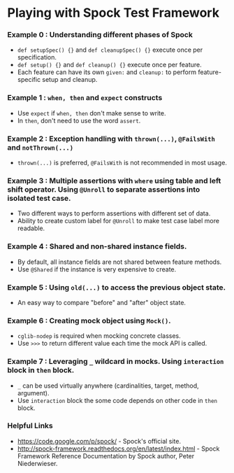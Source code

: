 # Playing with Spock Test Framework

### Example 0 : Understanding different phases of Spock
* `def setupSpec() {}` and `def cleanupSpec() {}` execute once per specification.
* `def setup() {}` and `def cleanup() {}` execute once per feature.
* Each feature can have its own `given:` and `cleanup:` to perform feature-specific setup and cleanup.

### Example 1 : `when, then` and `expect` constructs

* Use `expect` if `when, then` don't make sense to write.
* In `then`, don't need to use the word `assert`.

### Example 2 : Exception handling with `thrown(...)`, `@FailsWith` and `notThrown(...)`

* `thrown(...)` is preferred, `@FailsWith` is not recommended in most usage.

### Example 3 : Multiple assertions with `where` using table and left shift operator. Using `@Unroll` to separate assertions into isolated test case.

* Two different ways to perform assertions with different set of data.
* Ability to create custom label for `@Unroll` to make test case label more readable.

### Example 4 : Shared and non-shared instance fields.

* By default, all instance fields are not shared between feature methods.
* Use `@Shared` if the instance is very expensive to create.

### Example 5 : Using `old(...)` to access the previous object state.

* An easy way to compare "before" and "after" object state.

### Example 6 : Creating mock object using `Mock()`.

* `cglib-nodep` is required when mocking concrete classes.
* Use `>>>` to return different value each time the mock API is called.

### Example 7 : Leveraging `_` wildcard in mocks. Using `interaction` block in `then` block.

* `_` can be used virtually anywhere (cardinalities, target, method, argument).
* Use `interaction` block the some code depends on other code in `then` block.

### Helpful Links

* https://code.google.com/p/spock/ - Spock's official site.
* http://spock-framework.readthedocs.org/en/latest/index.html - Spock Framework Reference Documentation by Spock author, Peter Niederwieser.